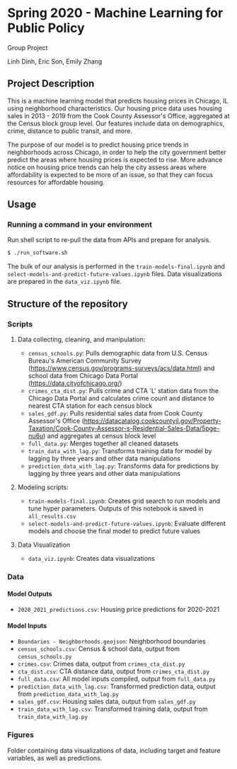 # Spring 2020 - Machine Learning for Public Policy
Group Project

Linh Dinh, Eric Son, Emily Zhang

## Project Description
This is a machine learning model that predicts housing prices in Chicago, IL using neighborhood characteristics. Our housing price data uses housing sales in 2013 - 2019 from the Cook County Assessor's Office, aggregated at the Census block group level. Our features include data on demographics, crime, distance to public transit, and more.

The purpose of our model is to predict housing price trends in neighborhoods across Chicago, in order to help the city government better predict the areas where housing prices is expected to rise. More advance notice on housing price trends can help the city assess areas where affordability is expected to be more of an issue, so that they can focus resources for affordable housing.

## Usage

### Running a command in your environment

Run shell script to re-pull the data from APIs and prepare for analysis.

```bash
$ ./run_software.sh
```

The bulk of our analysis is performed in the `train-models-final.ipynb` and `select-models-and-predict-future-values.ipynb` files.
Data visualizations are prepared in the `data_viz.ipynb` file.


## Structure of the repository
### Scripts
1. Data collecting, cleaning, and manipulation:
    - `census_schools.py`: Pulls demographic data from U.S. Census Bureau's American Community Survey (https://www.census.gov/programs-surveys/acs/data.html) and school data from Chicago Data Portal (https://data.cityofchicago.org/)
    - `crimes_cta_dist.py`: Pulls crime and CTA 'L' station data from the Chicago Data Portal and calculates crime count and distance to nearest CTA station for each census block
    - `sales_gdf.py`: Pulls residential sales data from Cook County Assessor's Office (https://datacatalog.cookcountyil.gov/Property-Taxation/Cook-County-Assessor-s-Residential-Sales-Data/5pge-nu6u) and aggregates at census block level
    - `full_data.py`: Merges together all cleaned datasets
    - `train_data_with_lag.py`: Transforms training data for model by lagging by three years and other data manipulations
    - `prediction_data_with_lag.py`: Transforms data for predictions by lagging by three years and other data manipulations
    
2. Modeling scripts:
    - `train-models-final.ipynb`: Creates grid search to run models and tune hyper parameters. Outputs of this notebook is saved in `all_results.csv`
    - `select-models-and-predict-future-values.ipynb`: Evaluate different models and choose the final model to predict future values
    
3. Data Visualization
    - `data_viz.ipynb`: Creates data visualizations
    
### Data
#### Model Outputs
- `2020_2021_predictions.csv`: Housing price predictions for 2020-2021
#### Model Inputs
- `Boundaries - Neighborhoods.geojson`: Neighborhood boundaries
- `census_schools.csv`: Census & school data, output from `census_schools.py`
- `crimes.csv`: Crimes data, output from `crimes_cta_dist.py`
- `cta_dist.csv`: CTA distance data, output from `crimes_cta_dist.py`
- `full_data.csv`: All model inputs compiled, output from `full_data.py`
- `prediction_data_with_lag.csv`: Transformed prediction data, output from `prediction_data_with_lag.py`
- `sales_gdf.csv`: Housing sales data, output from `sales_gdf.py`
- `train_data_with_lag.csv`: Transformed training data, output from `train_data_with_lag.py`

### Figures
Folder containing data visualizations of data, including target and feature variables, as well as predictions.

